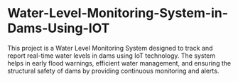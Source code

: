 # Water-Level-Monitoring-System-in-Dams-Using-IOT
This project is a Water Level Monitoring System designed to track and report real-time water levels in dams using IoT technology. The system helps in early flood warnings, efficient water management, and ensuring the structural safety of dams by providing continuous monitoring and alerts.
